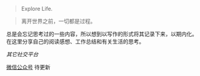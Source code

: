 > Explore Life. 

> 离开世界之前，一切都是过程。

总是会忘记思考过的一些内容，所以想到以写作的形式将其记录下来，以期内化。
在这里分享自己的阅读感想、工作总结和有关生活的思考。

*其它社交平台*

[微信公众号](http://open.weixin.qq.com/qr/code?username=Such_A_Fool2)  待更新



